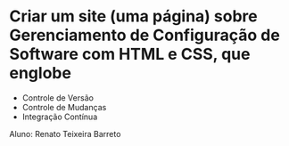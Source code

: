 # Criar um site (uma página) sobre Gerenciamento de Configuração de Software com HTML e CSS, que englobe
-  Controle de Versão
-  Controle de Mudanças
-  Integração Contínua

Aluno: Renato Teixeira Barreto
